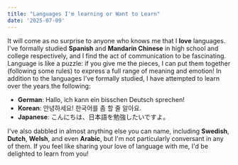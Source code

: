```yaml
---
title: "Languages I'm learning or Want to Learn"
date: '2025-07-09'
---
```

It will come as no surprise to anyone who knows me that I **love** languages. I've formally studied **Spanish** and **Mandarin Chinese** in high school and college respectively, and I find the act of communication to be fascinating. Language is like a puzzle: if you give me the pieces, I can put them together (following some rules) to express a full range of meaning and emotion! In addition to the languages I've formally studied, I have attempted to learn over the years the following: 

- **German**: Hallo, ich kann ein bisschen Deutsch sprechen!
- **Korean**: 안녕하세요! 한국어를 좀 할 줄 알아요. 
- **Japanese**: こんにちは、日本語を勉強したいですよ。

I've also dabbled in almost anything else you can name, including **Swedish**, **Dutch**, **Welsh**, and even **Arabic**, but I'm not particularly conversant in any of them. If you feel like sharing your love of language with me, I'd be delighted to learn from you!